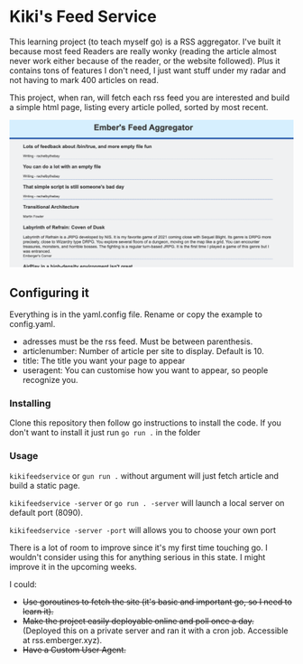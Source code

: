 # Kiki's Feed Service

This learning project (to teach myself go) is a RSS aggregator. I've built it because most feed Readers are really wonky (reading the article almost never work either because of the reader, or the website followed). Plus it contains tons of features I don't need, I just want stuff under my radar and not having to mark 400 articles on read.

This project, when ran, will fetch each rss feed you are interested and build a simple html page, listing every article polled, sorted by most recent.
<div style="text-align:center">
  <img src="https://github.com/Elesh-Norn/KikiFeedService/raw/main/examplepicture.png"/>
</div>

## Configuring it

Everything is in the yaml.config file. Rename or copy the example to config.yaml.
- adresses must be the rss feed. Must be between parenthesis.
- articlenumber: Number of article per site to display. Default is 10.
- title: The title you want your page to appear
- useragent: You can customise how you want to appear, so people recognize you.
### Installing 

Clone this repository then follow go instructions to install the code.
If you don't want to install it just run `go run .` in the folder

### Usage

`kikifeedservice` or `gun run .` without argument will just fetch article and build a static page.

`kikifeedservice -server` or `go run . -server` will launch a local server on default port (8090).

`kikifeedservice -server -port` will allows you to choose your own port

There is a lot of room to improve since it's my first time touching go. I wouldn't consider using this for anything serious in this state. I might improve it in the upcoming weeks.

I could: 
- ~~Use goroutines to fetch the site (it's basic and important go, so I need to learn it).~~ 
- ~~Make the project easily deployable online and poll once a day.~~ (Deployed this on a private 
server and ran it with a cron job. Accessible at rss.emberger.xyz).
- ~~Have a Custom User Agent.~~
